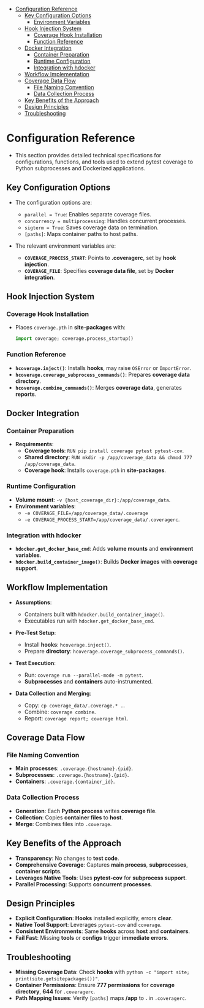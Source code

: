 <!-- toc -->

- [Configuration Reference](#configuration-reference)
  * [Key Configuration Options](#key-configuration-options)
    + [Environment Variables](#environment-variables)
  * [Hook Injection System](#hook-injection-system)
    + [Coverage Hook Installation](#coverage-hook-installation)
    + [Function Reference](#function-reference)
  * [Docker Integration](#docker-integration)
    + [Container Preparation](#container-preparation)
    + [Runtime Configuration](#runtime-configuration)
    + [Integration with hdocker](#integration-with-hdocker)
  * [Workflow Implementation](#workflow-implementation)
  * [Coverage Data Flow](#coverage-data-flow)
    + [File Naming Convention](#file-naming-convention)
    + [Data Collection Process](#data-collection-process)
  * [Key Benefits of the Approach](#key-benefits-of-the-approach)
  * [Design Principles](#design-principles)
  * [Troubleshooting](#troubleshooting)

<!-- tocstop -->

# Configuration Reference

- This section provides detailed technical specifications for configurations,
  functions, and tools used to extend pytest coverage to Python subprocesses and
  Dockerized applications.

## Key Configuration Options

- The configuration options are:
  - `parallel = True`: Enables separate coverage files.
  - `concurrency = multiprocessing`: Handles concurrent processes.
  - `sigterm = True`: Saves coverage data on termination.
  - `[paths]`: Maps container paths to host paths.

- The relevant environment variables are:
  - **`COVERAGE_PROCESS_START`**: Points to **.coveragerc**, set by **hook
    injection**.
  - **`COVERAGE_FILE`**: Specifies **coverage data file**, set by **Docker
    integration**.

## Hook Injection System

### Coverage Hook Installation

- Places `coverage.pth` in **site-packages** with:
  ```python
  import coverage; coverage.process_startup()
  ```

### Function Reference

- **`hcoverage.inject()`**: Installs **hooks**, may raise `OSError` or
  `ImportError`.
- **`hcoverage.coverage_subprocess_commands()`**: Prepares **coverage data
  directory**.
- **`hcoverage.combine_commands()`**: Merges **coverage data**, generates
  **reports**.

## Docker Integration

### Container Preparation

- **Requirements**:
  - **Coverage tools**: `RUN pip install coverage pytest pytest-cov`.
  - **Shared directory**:
    `RUN mkdir -p /app/coverage_data && chmod 777 /app/coverage_data`.
  - **Coverage hook**: Installs `coverage.pth` in **site-packages**.

### Runtime Configuration

- **Volume mount**: `-v {host_coverage_dir}:/app/coverage_data`.
- **Environment variables**:
  - `-e COVERAGE_FILE=/app/coverage_data/.coverage`
  - `-e COVERAGE_PROCESS_START=/app/coverage_data/.coveragerc`.

### Integration with hdocker

- **`hdocker.get_docker_base_cmd`**: Adds **volume mounts** and **environment
  variables**.
- **`hdocker.build_container_image()`**: Builds **Docker images** with
  **coverage support**.

## Workflow Implementation

- **Assumptions**:
  - Containers built with `hdocker.build_container_image()`.
  - Executables run with `hdocker.get_docker_base_cmd`.

- **Pre-Test Setup**:
  - Install **hooks**: `hcoverage.inject()`.
  - Prepare **directory**: `hcoverage.coverage_subprocess_commands()`.

- **Test Execution**:
  - Run: `coverage run --parallel-mode -m pytest`.
  - **Subprocesses** and **containers** auto-instrumented.

- **Data Collection and Merging**:
  - Copy: `cp coverage_data/.coverage.* .`.
  - Combine: `coverage combine`.
  - Report: `coverage report; coverage html`.

## Coverage Data Flow

### File Naming Convention

- **Main processes**: `.coverage.{hostname}.{pid}`.
- **Subprocesses**: `.coverage.{hostname}.{pid}`.
- **Containers**: `.coverage.{container_id}`.

### Data Collection Process

- **Generation**: Each **Python process** writes **coverage file**.
- **Collection**: Copies **container files** to **host**.
- **Merge**: Combines files into `.coverage`.

## Key Benefits of the Approach

- **Transparency**: No changes to **test code**.
- **Comprehensive Coverage**: Captures **main process**, **subprocesses**,
  **container scripts**.
- **Leverages Native Tools**: Uses **pytest-cov** for **subprocess support**.
- **Parallel Processing**: Supports **concurrent processes**.

## Design Principles

- **Explicit Configuration**: **Hooks** installed explicitly, errors **clear**.
- **Native Tool Support**: Leverages `pytest-cov` and `coverage`.
- **Consistent Environments**: Same **hooks** across **host** and
  **containers**.
- **Fail Fast**: Missing **tools** or **configs** trigger **immediate errors**.

## Troubleshooting

- **Missing Coverage Data**: Check **hooks** with
  `python -c "import site; print(site.getsitepackages())"`.
- **Container Permissions**: Ensure **777 permissions** for **coverage
  directory**, **644** for `.coveragerc`.
- **Path Mapping Issues**: Verify `[paths]` maps **/app** to **.** in
  `.coveragerc`.
